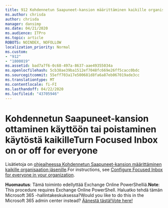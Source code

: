 ```yaml
---
title: 912 Kohdennetun Saapuneet-kansion määrittäminen kaikille organisaation jäsenille
ms.author: chrisda
author: chrisda
manager: dansimp
ms.date: 04/21/2020
ms.audience: ITPro
ms.topic: article
ROBOTS: NOINDEX, NOFOLLOW
localization_priority: Normal
ms.custom:
- "912"
- "1800019"
ms.assetid: bad7a7f6-0c68-497a-8637-aae49355034a
ms.openlocfilehash: 5cb38ae39ba1512ef7048fc669e26ff5cacc0bdc
ms.sourcegitcommit: 55eff703a17e500681d8fa6a87eb067019ade3cc
ms.translationtype: MT
ms.contentlocale: fi-FI
ms.lasthandoff: 04/22/2020
ms.locfileid: "43705946"
---
```

# <a name="turn-focused-inbox-on-or-off-for-everyone"></a><span data-ttu-id="2f4bf-102">Kohdennetun Saapuneet-kansion ottaminen käyttöön tai poistaminen käytöstä kaikille</span><span class="sxs-lookup"><span data-stu-id="2f4bf-102">Turn Focused Inbox on or off for everyone</span></span>

<span data-ttu-id="2f4bf-103">Lisätietoja on [ohjeaiheessa Kohdennetun Saapuneet-kansion määrittäminen kaikille organisaation jäsenille](https://docs.microsoft.com/office365/admin/setup/configure-focused-inbox).</span><span class="sxs-lookup"><span data-stu-id="2f4bf-103">For instructions, see [Configure Focused Inbox for everyone in your organization](https://docs.microsoft.com/office365/admin/setup/configure-focused-inbox).</span></span>

<span data-ttu-id="2f4bf-104">**Huomautus**: Tämä toiminto edellyttää Exchange Online PowerShelliä.</span><span class="sxs-lookup"><span data-stu-id="2f4bf-104">**Note**: This procedure requires Exchange Online PowerShell.</span></span> <span data-ttu-id="2f4bf-105">Haluatko tehdä tämän Microsoft 365 -hallintakeskuksessa?</span><span class="sxs-lookup"><span data-stu-id="2f4bf-105">Would you like to do this in the Microsoft 365 admin center instead?</span></span> [<span data-ttu-id="2f4bf-106">Äänestä tästä!</span><span class="sxs-lookup"><span data-stu-id="2f4bf-106">Vote here!</span></span>](https://go.microsoft.com/fwlink/p/?linkid=862489)
